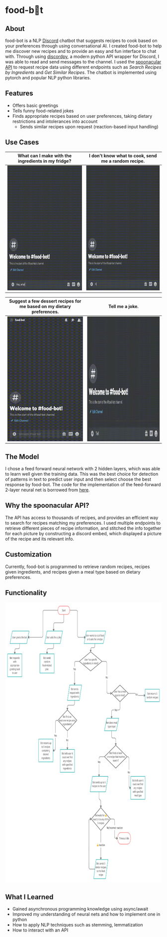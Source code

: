 # food-b🍩t 

## About
food-bot is a NLP [Discord](https://discordpy.readthedocs.io/en/latest/api.html#) chatbot that suggests recipes to cook based on your preferences through using conversational AI. I created food-bot to help me discover new recipes and to provide an easy and fun interface to chat with. Through using [discordpy](https://github.com/Rapptz/discord.py), a modern python API wrapper for Discord, I was able to read and send messages to the channel. I used the [spoonacular API](https://spoonacular.com/food-api) to request recipe data using different endpoints such as *Search Recipes by Ingredients* and *Get Similar Recipes*. The chatbot is implemented using pytorch and popular NLP python libraries. 

## Features
- Offers basic greetings
- Tells funny food-related jokes
- Finds appropriate recipes based on user preferences, taking dietary restrictions and intolerances into account
  - Sends similar recipes upon request (reaction-based input handling)
  
## Use Cases

| What can I make with the ingredients in my fridge?                    | I don't know what to cook, send me a random recipe. |
| ----------- | ----------- |
|<img src="gifs/gif1.gif" width="350" height="400"/>                    | <img src="gifs/gif2.gif" width="350" height="400"/> |

| Suggest a few dessert recipes for me based on my dietary preferences. | Tell me a joke. |
| ----------- | ----------- |
|<img src="gifs/gif3.gif" width="350" height="400"/>     | <img src="gifs/gif4.gif" width="550" height="400"/> |
  
## The Model 
I chose a feed forward neural network with 2 hidden layers, which was able to learn well given the training data. This was the best choice for detection of patterns in text to predict user input and then select choose the best response by food-bot. 
The code for the implementation of the feed-forward 2-layer neural net is borrowed from [here](https://github.com/python-engineer/pytorch-chatbot).

## Why the spoonacular API?
The API has access to thousands of recipes, and provides an efficient way to search for recipes matching my preferences. I used multiple endpoints to retrieve different pieces of recipe information, and stitched the info together for each picture by constructing a discord embed, which displayed a picture of the recipe and its relevant info.

## Customization
Currently, food-bot is programmed to retrieve random recipes, recipes given ingredients, and recipes given a meal type based on dietary preferences.

## Functionality
<img src="gifs/flowchart.png" width="1000" height="900"/>

## What I Learned
- Gained asynchronous programming knowledge using async/await 
- Improved my understanding of neural nets and how to implement one in python
- How to apply NLP techniques such as stemming, lemmatization
- How to interact with an API
